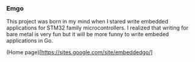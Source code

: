 ### Emgo

This project was born in my mind when I stared write embedded applications for
STM32 family microcontrollers. I realized that writing for bare metal is very
fun but it will be more funny to write embeded applications in Go.


(Home page)[https://sites.google.com/site/embeddedgo/]
